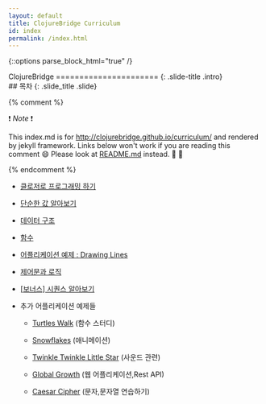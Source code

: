 ```yaml
---
layout: default
title: ClojureBridge Curriculum
id: index
permalink: /index.html
---
```


{::options parse_block_html="true" /}

<section>
ClojureBridge
======================
{: .slide-title .intro}
</section>

 <section>
## 목차
{: .slide_title .slide}

{% comment %}

:exclamation: _Note_ :exclamation:

This index.md is for http://clojurebridge.github.io/curriculum/
and rendered by jekyll framework.
Links below won't work if you are reading this comment :smile:
Please look at [README.md](README.md) instead. :green_heart: :blue_heart:

{% endcomment %}

* [클로저로 프로그래밍 하기](outline/intro.html)
* [단순한 값 알아보기](outline/simple_values.html)
* [데이터 구조](outline/data_structures.html)
* [함수](outline/functions.html)
* [어플리케이션 예제 : Drawing Lines](https://github.com/ClojureBridgeSeoul/drawing/blob/korean/curriculum/first-program.md)
* [제어문과 로직](outline/flow_control.html)
* [[보너스] 시퀀스 알아보기](outline/sequences.html)

* 추가 어플리케이션 예제들

    - [Turtles Walk](https://github.com/ClojureBridge/welcometoclojurebridge/blob/master/outline/TURTLE-SAMPLES.md) (함수 스터디)

    - [Snowflakes](https://github.com/ClojureBridgeSeoul/drawing/blob/korean/curriculum/create-something.md) (애니메이션)

    - [Twinkle Twinkle Little Star](https://github.com/ClojureBridge/tones/blob/master/curriculum/01-piano-chords.md) (사운드 관련)
    - [Global Growth](https://github.com/ClojureBridge/global-growth)  (웹 어플리케이션,Rest API)
    - [Caesar Cipher](http://clojurebridge.github.io/community-docs/docs/exercises/caesar-cipher/)
          (문자,문자열 연습하기)
</section>

